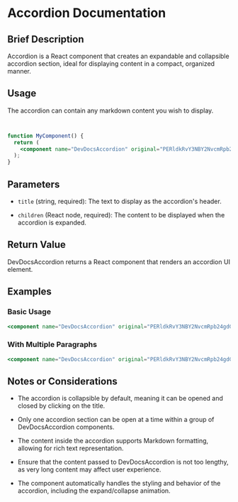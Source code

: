 # Accordion Documentation

## Brief Description

Accordion is a React component that creates an expandable and collapsible accordion section, ideal for displaying content in a compact, organized manner.

## Usage

The accordion can contain any markdown content you wish to display.

```jsx


function MyComponent() {
  return (
    <component name="DevDocsAccordion" original="PERldkRvY3NBY2NvcmRpb24gdGl0bGU9IlNlY3Rpb24gVGl0bGUiPgogICAgICB7LyogWW91ciBjb250ZW50IGhlcmUgKi99CiAgICA8L0RldkRvY3NBY2NvcmRpb24+" props="eyJ0aXRsZSI6IlNlY3Rpb24gVGl0bGUiLCJjaGlsZHJlbiI6InsvKiBZb3VyIGNvbnRlbnQgaGVyZSAqL30ifQ=="></component>
  );
}
```

## Parameters

* `title` (string, required): The text to display as the accordion's header.

* `children` (React node, required): The content to be displayed when the accordion is expanded.

## Return Value

DevDocsAccordion returns a React component that renders an accordion UI element.

## Examples

### Basic Usage

```jsx
<component name="DevDocsAccordion" original="PERldkRvY3NBY2NvcmRpb24gdGl0bGU9IkdldHRpbmcgU3RhcnRlZCI+CiAgPHA+VGhpcyBpcyB0aGUgY29udGVudCBvZiB0aGUgYWNjb3JkaW9uLiBJdCBjYW4gaW5jbHVkZSBhbnkgdmFsaWQgSlNYLjwvcD4KPC9EZXZEb2NzQWNjb3JkaW9uPg==" props="eyJ0aXRsZSI6IkdldHRpbmcgU3RhcnRlZCIsImNoaWxkcmVuIjoiPHA+VGhpcyBpcyB0aGUgY29udGVudCBvZiB0aGUgYWNjb3JkaW9uLiBJdCBjYW4gaW5jbHVkZSBhbnkgdmFsaWQgSlNYLjwvcD4ifQ=="></component>
```

### With Multiple Paragraphs

```jsx
<component name="DevDocsAccordion" original="PERldkRvY3NBY2NvcmRpb24gdGl0bGU9IkFkdmFuY2VkIFRvcGljcyI+CiAgPHA+Rmlyc3QgcGFyYWdyYXBoIG9mIGNvbnRlbnQuPC9wPgogIDxwPlNlY29uZCBwYXJhZ3JhcGggd2l0aCBtb3JlIGRldGFpbHMuPC9wPgogIDx1bD4KICAgIDxsaT5MaXN0IGl0ZW0gMTwvbGk+CiAgICA8bGk+TGlzdCBpdGVtIDI8L2xpPgogIDwvdWw+CjwvRGV2RG9jc0FjY29yZGlvbj4=" props="eyJ0aXRsZSI6IkFkdmFuY2VkIFRvcGljcyIsImNoaWxkcmVuIjoiPHA+Rmlyc3QgcGFyYWdyYXBoIG9mIGNvbnRlbnQuPC9wPlxuICA8cD5TZWNvbmQgcGFyYWdyYXBoIHdpdGggbW9yZSBkZXRhaWxzLjwvcD5cbiAgPHVsPlxuICAgIDxsaT5MaXN0IGl0ZW0gMTwvbGk+XG4gICAgPGxpPkxpc3QgaXRlbSAyPC9saT5cbiAgPC91bD4ifQ=="></component>
```

## Notes or Considerations

* The accordion is collapsible by default, meaning it can be opened and closed by clicking on the title.

* Only one accordion section can be open at a time within a group of DevDocsAccordion components.

* The content inside the accordion supports Markdown formatting, allowing for rich text representation.

* Ensure that the content passed to DevDocsAccordion is not too lengthy, as very long content may affect user experience.

* The component automatically handles the styling and behavior of the accordion, including the expand/collapse animation.
